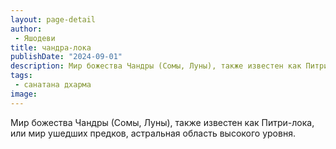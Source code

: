 ```yaml
---
layout: page-detail
author:
 - Яшодеви
title: чандра-лока
publishDate: "2024-09-01"
description: Мир божества Чандры (Сомы, Луны), также известен как Питри-лока, или мир ушедших предков, астральная область высокого уровня.
tags:
 - санатана дхарма
image: 
---
```


Мир божества Чандры (Сомы, Луны), также известен как Питри-лока, или мир ушедших предков, астральная область высокого уровня.

